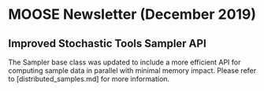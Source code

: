 # MOOSE Newsletter (December 2019)

## Improved Stochastic Tools Sampler API

The Sampler base class was updated to include a more efficient API for computing sample data in
parallel with minimal memory impact. Please refer to [distributed_samples.md] for more information.
